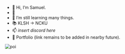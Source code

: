 - 👋 Hi, I’m Samuel.
- 👀 
- 🌱 I’m still learning many things.
- 📚 KLSH -> NCKU
- 📫 *insert discord here*
- 🔰 Portfolio (link remains to be added in nearby future).


![poi](https://cdn.discordapp.com/attachments/246088195362521090/380171631613444097/Yuudachi_stealing_riceballs_like_its_nothing.gif)
